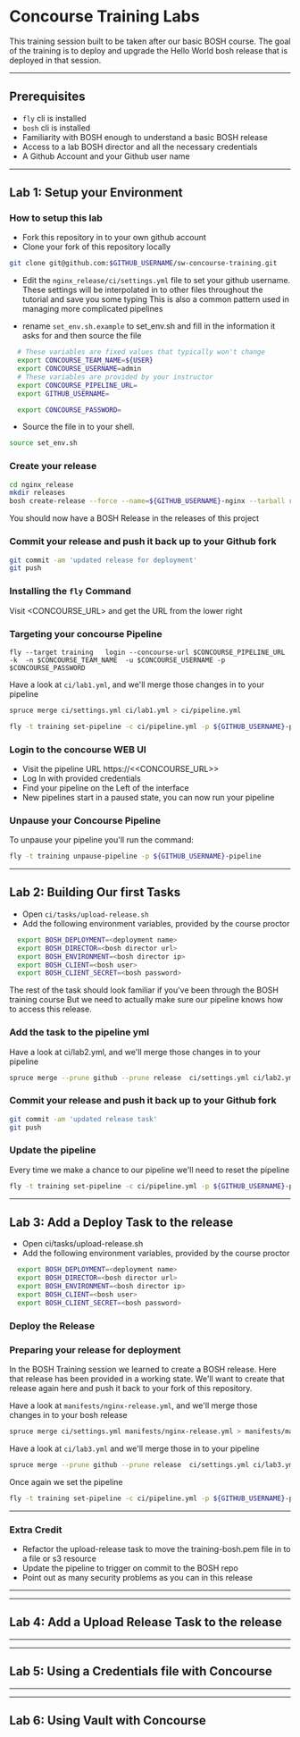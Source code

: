 # Concourse Training Labs
This training session built to be taken after our basic BOSH course.  The goal of the training is to deploy and
upgrade the Hello World bosh release that is deployed in that session.

---
## Prerequisites
  * `fly` cli is installed
  * `bosh` cli is installed
  * Familiarity with BOSH enough to understand a basic BOSH release
  * Access to a lab BOSH director and all the necessary credentials
  * A Github Account and your Github user name
  
---  
## Lab 1: Setup your Environment

### How to setup this lab

* Fork this repository in to your own github account
* Clone your fork of this repository locally
```bash
git clone git@github.com:$GITHUB_USERNAME/sw-concourse-training.git
```

* Edit the `nginx_release/ci/settings.yml` file to set your github username.
These settings will be interpolated in to other files throughout the tutorial and save you some typing
This is also a common pattern used in managing more complicated pipelines

* rename `set_env.sh.example` to set_env.sh and fill in the information it asks for and then source the file
```bash
  # These variables are fixed values that typically won't change
  export CONCOURSE_TEAM_NAME=${USER}
  export CONCOURSE_USERNAME=admin
  # These variables are provided by your instructor
  export CONCOURSE_PIPELINE_URL=
  export GITHUB_USERNAME=

  export CONCOURSE_PASSWORD=
```
* Source the file in to your shell.
```bash
source set_env.sh 
```

### Create your release
  ```bash
  cd nginx_release
  mkdir releases
  bosh create-release --force --name=${GITHUB_USERNAME}-nginx --tarball releases/release.gz --timestamp-version 
  ```
  You should now have a BOSH Release in the releases of this project

### Commit your release and push it back up to your Github fork
```bash
git commit -am 'updated release for deployment'
git push
```

### Installing the `fly` Command
Visit <CONCOURSE_URL> and get the URL from the lower right

### Targeting your concourse Pipeline
```
fly --target training   login --concourse-url $CONCOURSE_PIPELINE_URL -k  -n $CONCOURSE_TEAM_NAME  -u $CONCOURSE_USERNAME -p $CONCOURSE_PASSWORD
```

Have a look at `ci/lab1.yml`, and we'll merge those changes in to your pipeline
```bash 
spruce merge ci/settings.yml ci/lab1.yml > ci/pipeline.yml
```

```bash
fly -t training set-pipeline -c ci/pipeline.yml -p ${GITHUB_USERNAME}-pipeline
```

### Login to the concourse WEB UI
* Visit the pipeline URL https://<<CONCOURSE_URL>>
* Log In with provided credentials
* Find your pipeline on the Left of the interface
* New pipelines start in a paused state, you can now run your pipeline

### Unpause your Concourse Pipeline
To unpause your pipeline you'll run the command:
```bash
fly -t training unpause-pipeline -p ${GITHUB_USERNAME}-pipeline
```

---
## Lab 2: Building Our first Tasks
* Open `ci/tasks/upload-release.sh`
* Add the following environment variables, provided by the course proctor

```bash
  export BOSH_DEPLOYMENT=<deployment name>
  export BOSH_DIRECTOR=<bosh director url>
  export BOSH_ENVIRONMENT=<bosh director ip>
  export BOSH_CLIENT=<bosh user>
  export BOSH_CLIENT_SECRET=<bosh password>
```
The rest of the task should look familiar if you've been through the BOSH training course
But we need to actually make sure our pipeline knows how to access this release.

### Add the task to the pipeline yml
Have a look at ci/lab2.yml, and we'll merge those changes in to your pipeline
```bash 
spruce merge --prune github --prune release  ci/settings.yml ci/lab2.yml > ci/pipeline.yml
```

### Commit your release and push it back up to your Github fork
```bash
git commit -am 'updated release task'
git push
```

### Update the pipeline
Every time we make a chance to our pipeline we'll need to reset the pipeline
```bash
fly -t training set-pipeline -c ci/pipeline.yml -p ${GITHUB_USERNAME}-pipeline
```

---
## Lab 3: Add a Deploy Task to the release
* Open ci/tasks/upload-release.sh
* Add the following environment variables, provided by the course proctor

```bash
  export BOSH_DEPLOYMENT=<deployment name>
  export BOSH_DIRECTOR=<bosh director url>
  export BOSH_ENVIRONMENT=<bosh director ip>
  export BOSH_CLIENT=<bosh user>
  export BOSH_CLIENT_SECRET=<bosh password>
```
### Deploy the Release

### Preparing your release for deployment
In the BOSH Training session we learned to create a BOSH release. Here that release has been provided in a
working state.  We'll want to create that release again here and push it back to your fork of this repository.

Have a look at `manifests/nginx-release.yml`, and we'll merge those changes in to your bosh release
```bash 
spruce merge ci/settings.yml manifests/nginx-release.yml > manifests/manifest.yml
```

Have a look at `ci/lab3.yml` and we'll merge those in to your pipeline
```bash
spruce merge --prune github --prune release  ci/settings.yml ci/lab3.yml > ci/pipeline.yml
```

Once again we set the pipeline 
```bash
fly -t training set-pipeline -c ci/pipeline.yml -p ${GITHUB_USERNAME}-pipeline
```

---
### Extra Credit
* Refactor the upload-release task to move the training-bosh.pem file in to a file
or s3 resource
* Update the pipeline to trigger on commit to the BOSH repo
* Point out as many security problems as you can in this release

---
---
## Lab 4: Add a Upload Release Task to the release

---
---
## Lab 5: Using a Credentials file with Concourse

---
---
## Lab 6: Using Vault with Concourse
